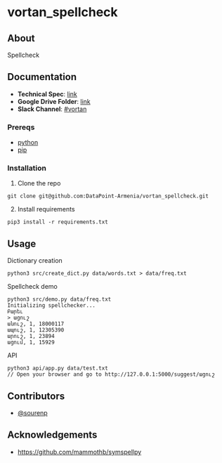 # vortan_spellcheck

## About

Spellcheck

## Documentation

- **Technical Spec**: [link](https://docs.google.com/document/d/174XceYg-MSX32kfEz-C4bQx8zk43uHebvGSBaEduQWM/edit)
- **Google Drive Folder**: [link](https://drive.google.com/drive/folders/1f1feyB_po6hS7TFvdvPWZ3Q6dSEDjklQ)
- **Slack Channel**: [#vortan](https://datapointarmenia.slack.com/archives/C01LE2ADLFJ)

### Prereqs

- [python](https://www.python.org/downloads/)
- [pip](https://pypi.org/project/pip/)

### Installation

1. Clone the repo
```
git clone git@github.com:DataPoint-Armenia/vortan_spellcheck.git
```
2. Install requirements
```
pip3 install -r requirements.txt
```

## Usage

Dictionary creation
```
python3 src/create_dict.py data/words.txt > data/freq.txt
```

Spellcheck demo
```
python3 src/demo.py data/freq.txt
Initializing spellchecker...
Բարեւ
> ացուշ
անուշ, 1, 18000117
ապուշ, 1, 12305390
արուշ, 1, 23894
ացում, 1, 15929
```

API
```
python3 api/app.py data/test.txt
// Open your browser and go to http://127.0.0.1:5000/suggest/ացուշ
```

## Contributors

- [@sourenp](https://github.com/sourenp)

## Acknowledgements

- https://github.com/mammothb/symspellpy

